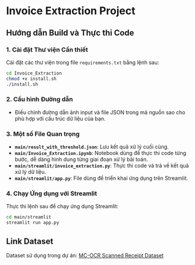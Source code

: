 # Invoice Extraction Project

## Hướng dẫn Build và Thực thi Code

### 1. Cài đặt Thư viện Cần thiết
Cài đặt các thư viện trong file `requirements.txt` bằng lệnh sau:  
```bash
cd Invoice_Extraction
chmod +x install.sh
./install.sh
```

### 2. Cấu hình Đường dẫn
- Điều chỉnh đường dẫn ảnh input và file JSON trong mã nguồn sao cho phù hợp với cấu trúc dữ liệu của bạn.

### 3. Một số File Quan trọng
- **`main/result_with_threshold.json`**: Lưu kết quả xử lý cuối cùng.
- **`main/Invoice_Extraction.ipynb`**: Notebook dùng để thực thi code từng bước, dễ dàng hình dung từng giai đoạn xử lý bài toán.
- **`main/streamlit/invoice_extraction.py`**: Thực thi code và trả về kết quả xử lý dữ liệu.
- **`main/streamlit/app.py`**: File dùng để triển khai ứng dụng trên Streamlit.

### 4. Chạy Ứng dụng với Streamlit
Thực thi lệnh sau để chạy ứng dụng Streamlit:
```bash
cd main/streamlit
streamlit run app.py
```

## Link Dataset
Dataset sử dụng trong dự án: [MC-OCR Scanned Receipt Dataset](https://www.kaggle.com/datasets/hariwh0/mcocr-scanned-receipt)
